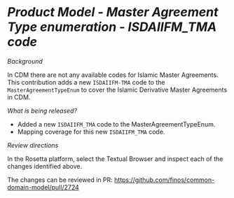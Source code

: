 # _Product Model - Master Agreement Type enumeration - ISDAIIFM_TMA code_

_Background_

In CDM there are not any available codes for Islamic Master Agreements. This contribution adds a new `ISDAIIFM-TMA` code to the `MasterAgreementTypeEnum` to cover the Islamic Derivative Master Agreements in CDM.

_What is being released?_

   - Added a new `ISDAIIFM_TMA` code to the MasterAgreementTypeEnum.
   - Mapping coverage for this new `ISDAIIFM_TMA` code.

_Review directions_

In the Rosetta platform, select the Textual Browser and inspect each of the changes identified above.

The changes can be reviewed in PR: https://github.com/finos/common-domain-model/pull/2724
